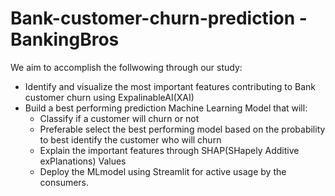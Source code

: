 # Bank-customer-churn-prediction - BankingBros
We aim to accomplish the follwowing through our study: 
* Identify and visualize the most important features contributing to Bank customer churn using ExpalinableAI(XAI)
* Build a best performing prediction Machine Learning Model that will:
    * Classify if a customer will churn or not
    * Preferable select the best performing model based on the probability to best identify the customer who will churn
    * Explain the important features through SHAP(SHapely Additive exPlanations) Values
    * Deploy the MLmodel using Streamlit for active usage by the consumers.
  
  
